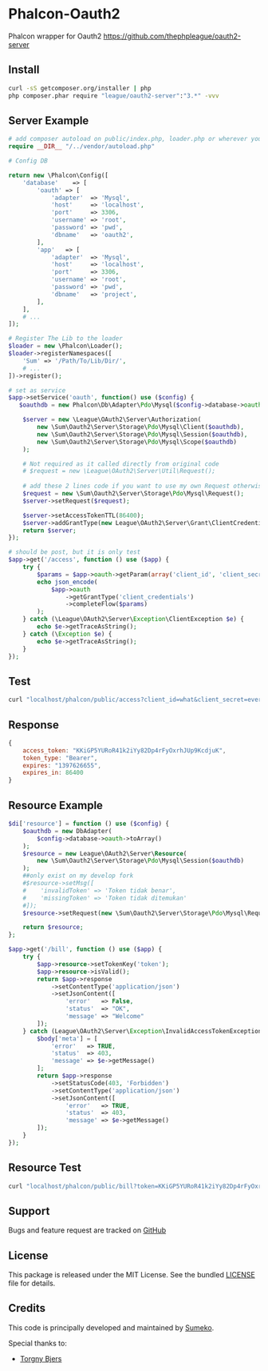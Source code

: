 Phalcon-Oauth2
==============

Phalcon wrapper for Oauth2 https://github.com/thephpleague/oauth2-server

Install
-------
```bash
curl -sS getcomposer.org/installer | php
php composer.phar require "league/oauth2-server":"3.*" -vvv
```
Server Example
--------------
```php
# add composer autoload on public/index.php, loader.php or wherever you want
require __DIR__ "/../vendor/autoload.php"

# Config DB

return new \Phalcon\Config([
    'database'    => [
        'oauth' => [
            'adapter'  => 'Mysql',
            'host'     => 'localhost',
            'port'     => 3306,
            'username' => 'root',
            'password' => 'pwd',
            'dbname'   => 'oauth2',
        ],
        'app'   => [
            'adapter'  => 'Mysql',
            'host'     => 'localhost',
            'port'     => 3306,
            'username' => 'root',
            'password' => 'pwd',
            'dbname'   => 'project',
        ],
    ],
    # ...
]);

# Register The Lib to the loader
$loader = new \Phalcon\Loader();
$loader->registerNamespaces([
    'Sum' => '/Path/To/Lib/Dir/',
    # ...
])->register();

# set as service
$app->setService('oauth', function() use ($config) {
   $oauthdb = new Phalcon\Db\Adapter\Pdo\Mysql($config->database->oauth->toArray());

    $server = new \League\OAuth2\Server\Authorization(
        new \Sum\Oauth2\Server\Storage\Pdo\Mysql\Client($oauthdb),
        new \Sum\Oauth2\Server\Storage\Pdo\Mysql\Session($oauthdb),
        new \Sum\Oauth2\Server\Storage\Pdo\Mysql\Scope($oauthdb)
    );

    # Not required as it called directly from original code
    # $request = new \League\OAuth2\Server\Util\Request();
    
    # add these 2 lines code if you want to use my own Request otherwise comment it
    $request = new \Sum\Oauth2\Server\Storage\Pdo\Mysql\Request(); 
    $server->setRequest($request);

    $server->setAccessTokenTTL(86400);
    $server->addGrantType(new League\OAuth2\Server\Grant\ClientCredentials());
    return $server;
});

# should be post, but it is only test 
$app->get('/access', function () use ($app) {
	try {
	    $params = $app->oauth->getParam(array('client_id', 'client_secret'));
	    echo json_encode(
	    	$app->oauth
	    		->getGrantType('client_credentials')
	    		->completeFlow($params)
	    );
	} catch (\League\OAuth2\Server\Exception\ClientException $e) {
	    echo $e->getTraceAsString();
	} catch (\Exception $e) {
	    echo $e->getTraceAsString();
	}
});
```
Test
----
```bash
curl "localhost/phalcon/public/access?client_id=what&client_secret=ever"
```
Response
--------
```js
{
	access_token: "KKiGP5YURoR41k2iYy82Dp4rFyOxrhJUp9KcdjuK",
	token_type: "Bearer",
	expires: "1397626655",
	expires_in: 86400
}
```

Resource Example
----------------
```php
$di['resource'] = function () use ($config) {
    $oauthdb = new DbAdapter(
        $config->database->oauth->toArray()
    );
    $resource = new League\OAuth2\Server\Resource(
        new \Sum\Oauth2\Server\Storage\Pdo\Mysql\Session($oauthdb)
    );
    ##only exist on my develop fork
    #$resource->setMsg([
    #    'invalidToken' => 'Token tidak benar',
    #    'missingToken' => 'Token tidak ditemukan'
    #]);
    $resource->setRequest(new \Sum\Oauth2\Server\Storage\Pdo\Mysql\Request());

    return $resource;
};

$app->get('/bill', function () use ($app) {
    try {
        $app->resource->setTokenKey('token');
        $app->resource->isValid();
        return $app->response
            ->setContentType('application/json')
            ->setJsonContent([
	            'error'   => False,
	            'status'  => "OK",
	            'message' => "Welcome"
        ]);
    } catch (League\OAuth2\Server\Exception\InvalidAccessTokenException $e) {
        $body['meta'] = [
            'error'   => TRUE,
            'status'  => 403,
            'message' => $e->getMessage()
        ];
        return $app->response
            ->setStatusCode(403, 'Forbidden')
            ->setContentType('application/json')
            ->setJsonContent([
	            'error'   => TRUE,
	            'status'  => 403,
	            'message' => $e->getMessage()
		]);
    }
});
```
Resource Test
-------------
```bash
curl "localhost/phalcon/public/bill?token=KKiGP5YURoR41k2iYy82Dp4rFyOxrhJUp9KcdjuK"
```

## Support

Bugs and feature request are tracked on [GitHub](https://github.com/sumeko/phalcon-oauth2/issues)

## License

This package is released under the MIT License. See the bundled [LICENSE](https://github.com/sumeko/phalcon-oauth2/blob/master/LICENSE) file for details.

## Credits

This code is principally developed and maintained by [Sumeko](https://github.com/sumeko).

Special thanks to:

* [Torgny Bjers](https://github.com/tbjers)

